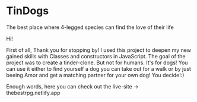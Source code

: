 # TinDogs
The best place where 4-legged species can find the love of their life

Hi!

First of all, Thank you for stopping by! I used this project to deepen my new gained skills with Classes and constructors in JavaScript. 
The goal of the project was to create a tinder-clone. But not for humans. It's for dogs! You can use it either to find yourself a dog you 
can take out for a walk or by just beeing Amor and get a matching partner for your own dog! You decide!:)

Enough words, here you can check out the live-site -> thebestrpg.netlify.app
